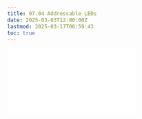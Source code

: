 ```yaml
---
title: 07.04 Addressable LEDs
date: 2025-03-03T12:00:00Z
lastmod: 2025-03-17T06:59:43
toc: true
---
```


![Link to included file content](../../../../electronics/addressable-leds.md)
